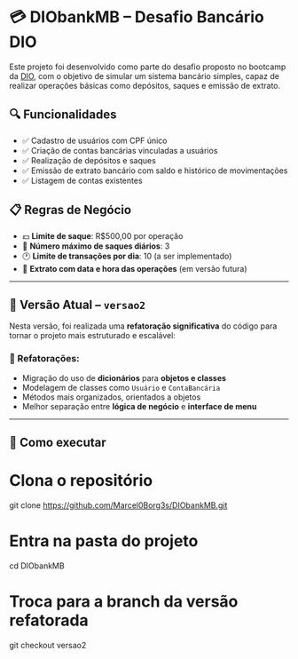 # 💳 DIObankMB – Desafio Bancário DIO

Este projeto foi desenvolvido como parte do desafio proposto no bootcamp da [DIO](https://www.dio.me/), com o objetivo de simular um sistema bancário simples, capaz de realizar operações básicas como depósitos, saques e emissão de extrato.

## 🔍 Funcionalidades

- ✅ Cadastro de usuários com CPF único
- ✅ Criação de contas bancárias vinculadas a usuários
- ✅ Realização de depósitos e saques
- ✅ Emissão de extrato bancário com saldo e histórico de movimentações
- ✅ Listagem de contas existentes

## 📋 Regras de Negócio

- 💵 **Limite de saque**: R$500,00 por operação  
- 🔁 **Número máximo de saques diários**: 3  
- 🕐 **Limite de transações por dia**: 10 (a ser implementado)  
- 📄 **Extrato com data e hora das operações** (em versão futura)

---

## 🧱 Versão Atual – `versao2`

Nesta versão, foi realizada uma **refatoração significativa** do código para tornar o projeto mais estruturado e escalável:

### 🔁 Refatorações:

- Migração do uso de **dicionários** para **objetos e classes**
- Modelagem de classes como `Usuário` e `ContaBancária`
- Métodos mais organizados, orientados a objetos
- Melhor separação entre **lógica de negócio** e **interface de menu**

---

## 🏁 Como executar

# Clona o repositório
git clone https://github.com/Marcel0Borg3s/DIObankMB.git

# Entra na pasta do projeto
cd DIObankMB

# Troca para a branch da versão refatorada
git checkout versao2


